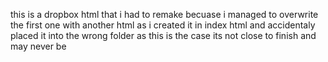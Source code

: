 this is a dropbox html that i had to remake becuase i managed to overwrite the first one with another html as i created it in index html and accidentaly placed it into the wrong folder
as this is the case its not close to finish and may never be
